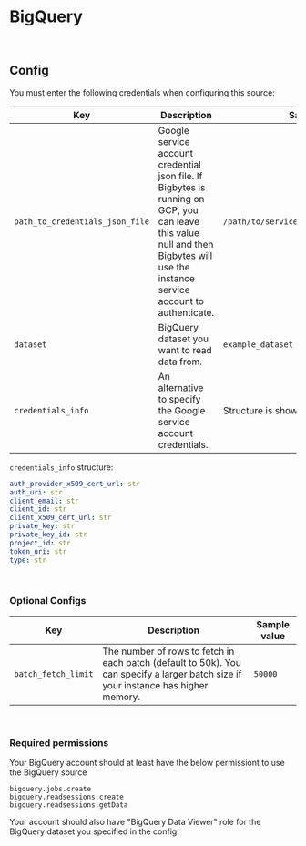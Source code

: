 # BigQuery

<br />

## Config

You must enter the following credentials when configuring this source:

| Key | Description | Sample value
| --- | --- | --- |
| `path_to_credentials_json_file` | Google service account credential json file. If Bigbytes is running on GCP, you can leave this value null and then Bigbytes will use the instance service account to authenticate. | `/path/to/service_account_credentials.json` |
| `dataset` | BigQuery dataset you want to read data from. | `example_dataset` |
| `credentials_info` | An alternative to specify the Google service account credentials. | Structure is shown below | 


`credentials_info` structure:
```yaml
auth_provider_x509_cert_url: str
auth_uri: str
client_email: str
client_id: str
client_x509_cert_url: str
private_key: str
private_key_id: str
project_id: str
token_uri: str
type: str
```

<br />

### Optional Configs

| Key | Description | Sample value
| --- | --- | --- |
| `batch_fetch_limit` | The number of rows to fetch in each batch (default to 50k). You can specify a larger batch size if your instance has higher memory. | `50000`

<br />

### Required permissions

Your BigQuery account should at least have the below permissiont to use the BigQuery source
```
bigquery.jobs.create
bigquery.readsessions.create
bigquery.readsessions.getData
```

Your account should also have "BigQuery Data Viewer" role for the BigQuery dataset you specified in the config.
